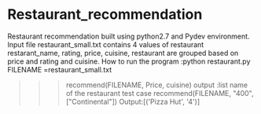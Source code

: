 # Restaurant_recommendation

Restaurant recommendation built using python2.7 and Pydev environment.
Input file restaurant_small.txt contains 4 values of restaurant 
restarant_name,
rating,
price,
cuisine,
restaurant are grouped based on price and rating and cuisine.
How to run the program :python restaurant.py
FILENAME =restaurant_small.txt

>>>recommend(FILENAME, Price, cuisine)
output :list name of the restaurant
test case
>>>recommend(FILENAME, "400", ["Continental"])
Output:[('Pizza Hut', '4')]
